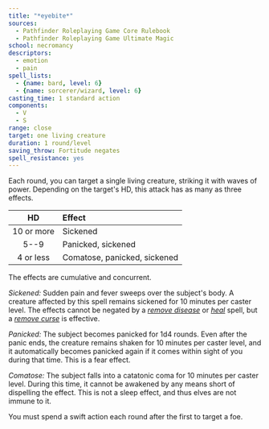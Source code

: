 ```yaml
---
title: "*eyebite*"
sources:
  - Pathfinder Roleplaying Game Core Rulebook
  - Pathfinder Roleplaying Game Ultimate Magic
school: necromancy
descriptors:
  - emotion
  - pain
spell_lists:
  - {name: bard, level: 6}
  - {name: sorcerer/wizard, level: 6}
casting_time: 1 standard action
components:
  - V
  - S
range: close
target: one living creature
duration: 1 round/level
saving_throw: Fortitude negates
spell_resistance: yes
---
```


Each round, you can target a single living creature, striking it with waves of power. Depending on the target's HD, this attack has as many as three effects.

HD | Effect
:--:|:--
10 or more | Sickened
5--9 | Panicked, sickened
4 or less | Comatose, panicked, sickened

The effects are cumulative and concurrent.

*Sickened:* Sudden pain and fever sweeps over the subject's body. A creature affected by this spell remains sickened for 10 minutes per caster level. The effects cannot be negated by a [*remove disease*](/spells/remove-disease/) or [*heal*](/spells/heal/) spell, but a [*remove curse*](/spells/remove-curse/) is effective.

*Panicked:* The subject becomes panicked for 1d4 rounds. Even after the panic ends, the creature remains shaken for 10 minutes per caster level, and it automatically becomes panicked again if it comes within sight of you during that time. This is a fear effect.

*Comatose:* The subject falls into a catatonic coma for 10 minutes per caster level. During this time, it cannot be awakened by any means short of dispelling the effect. This is not a sleep effect, and thus elves are not immune to it.

You must spend a swift action each round after the first to target a foe.

